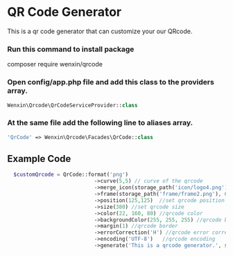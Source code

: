 # QR Code Generator

This is a qr code generator that can customize your our QRcode.

### Run this command to install package
composer require wenxin/qrcode

### Open config/app.php file and add this class to the providers array.
```php
Wenxin\Qrcode\QrCodeServiceProvider::class
```

### At the same file add the following line to aliases array.
```php
'QrCode' => Wenxin\Qrcode\Facades\QrCode::class
```

## Example Code
```php
  $customQrcode = QrCode::format('png')     
                            ->curve(5,5) // curve of the qrcode
                            ->merge_icon(storage_path('icon/logo4.png'))  // merge icon at the center of the qrcode
                            ->frame(storage_path('frame/frame2.png'), 630, 630) //frame file , frame with and height  
                            ->position(125,125)  //set qrcode position x and y in the frame 
                            ->size(380) //set qrcode size                                                                   
                            ->color(22, 160, 80) //qrcode color
                            ->backgroundColor(255, 255, 255) //qrcode background color
                            ->margin(1) //qrcode border                       
                            ->errorCorrection('H') //qrcode error correction  
                            ->encoding('UTF-8')   //qrcode encoding                         
                            ->generate('This is a qrcode generator.', storage_path('qrcode.png')); //value and qrcode path
```
